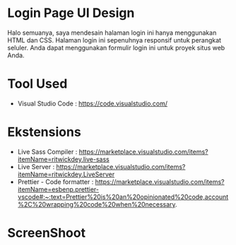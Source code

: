 # Login Page UI Design
Halo semuanya, saya mendesain halaman login ini hanya menggunakan HTML dan CSS. Halaman login ini sepenuhnya responsif untuk perangkat seluler. Anda dapat menggunakan formulir login ini untuk proyek situs web Anda.

# Tool Used
- Visual Studio Code : https://code.visualstudio.com/

# Ekstensions
- Live Sass Compiler : https://marketplace.visualstudio.com/items?itemName=ritwickdey.live-sass
- Live Server : https://marketplace.visualstudio.com/items?itemName=ritwickdey.LiveServer
- Prettier - Code formatter : https://marketplace.visualstudio.com/items?itemName=esbenp.prettier-vscode#:~:text=Prettier%20is%20an%20opinionated%20code,account%2C%20wrapping%20code%20when%20necessary.

# ScreenShoot
